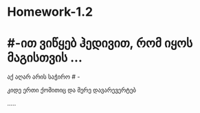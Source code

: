 # Homework-1.2
# #-ით ვიწყებ ჰედივით, რომ იყოს მაგისთვის ...

აქ აღარ არის საჭირო # - 

კიდე ერთი ქომითიც და მერე დავარევერტებ


.....